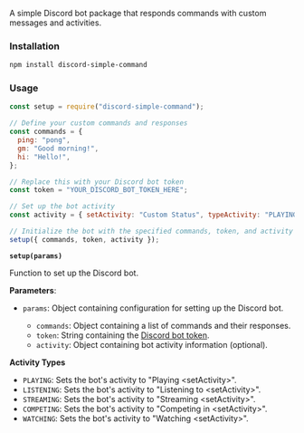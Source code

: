 A simple Discord bot package that responds commands with custom messages and activities.

### Installation

```bash
npm install discord-simple-command
```

### Usage

```javascript
const setup = require("discord-simple-command");

// Define your custom commands and responses
const commands = {
  ping: "pong",
  gm: "Good morning!",
  hi: "Hello!",
};

// Replace this with your Discord bot token
const token = "YOUR_DISCORD_BOT_TOKEN_HERE";

// Set up the bot activity
const activity = { setActivity: "Custom Status", typeActivity: "PLAYING" };

// Initialize the bot with the specified commands, token, and activity
setup({ commands, token, activity });
```

**`setup(params)`**

Function to set up the Discord bot.

**Parameters**:

- `params`: Object containing configuration for setting up the Discord bot.

  - `commands`: Object containing a list of commands and their responses.
  - `token`: String containing the [Discord bot token](./get-token.md).
  - `activity`: Object containing bot activity information (optional).

**Activity Types**

- `PLAYING`: Sets the bot's activity to "Playing \<setActivity>".
- `LISTENING`: Sets the bot's activity to "Listening to \<setActivity>".
- `STREAMING`: Sets the bot's activity to "Streaming \<setActivity>".
- `COMPETING`: Sets the bot's activity to "Competing in \<setActivity>".
- `WATCHING`: Sets the bot's activity to "Watching \<setActivity>".
